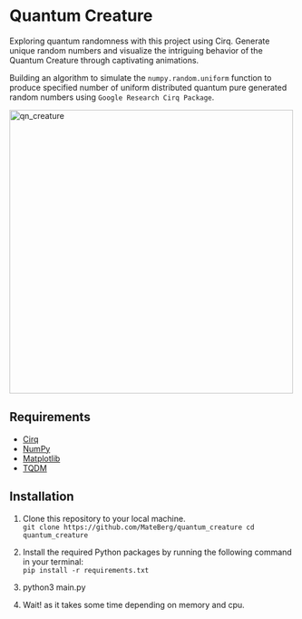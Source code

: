# Quantum Creature
Exploring quantum randomness with this project using Cirq. Generate unique random numbers and visualize the intriguing behavior of the Quantum Creature through captivating animations.

Building an algorithm to simulate the `numpy.random.uniform` function to produce specified number of uniform distributed quantum pure generated random numbers using `Google Research Cirq Package`.

<img src="https://github.com/MateBerg/quantum_creature/assets/69548206/c4abd711-4846-492f-b993-e6d91ed5712f" alt="qn_creature" width="500"/>


## Requirements

- [Cirq](https://github.com/quantumlib/Cirq)
- [NumPy](https://numpy.org/)
- [Matplotlib](https://matplotlib.org/)
- [TQDM](https://github.com/tqdm/tqdm)

## Installation
1) Clone this repository to your local machine.  
`git clone https://github.com/MateBerg/quantum_creature
cd quantum_creature`
 
2) Install the required Python packages by running the following command in your terminal:   
`pip install -r requirements.txt`

3) python3 main.py

4) Wait! as it takes some time depending on memory and cpu.

